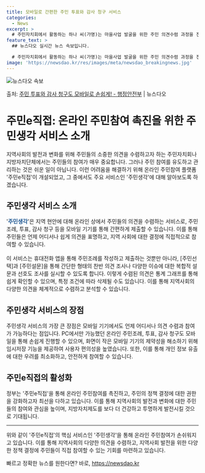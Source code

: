 ```yaml
---
title: 모바일로 간편한 주민 투표와 감사 청구 서비스
categories:
  - News
excerpt: >
  # 주민자치회에서 활동하는 하나 씨(가명)는 마을사업 발굴을 위한 주민 의견수렴 과정을 진행해야 했지만, 주…
feature_text: >
  ## 뉴스다오 실시간 뉴스 속보입니다.

  # 주민자치회에서 활동하는 하나 씨(가명)는 마을사업 발굴을 위한 주민 의견수렴 과정을 진행해야 했지만, 주…
image: 'https://newsdao.kr/res/images/meta/newsdao_breakingnews.jpg'
---
```


![뉴스다오 속보](https://newsdao.kr/res/images/meta/newsdao_breakingnews.jpg)

<p>출처: <a href="https://newsdao.kr/3412" rel="dofollow">주민 투표와 감사 청구도 모바일로 손쉽게! - 행정안전부</a> | 뉴스다오</p>

<h1>주민e직접: 온라인 주민참여 촉진을 위한 주민생각 서비스 소개</h1>
<p data-ke-size="size16">지역사회의 발전과 변화를 위해 주민들의 소중한 의견을 수렴하고자 하는 주민자치회나 지방자치단체에서는 주민들의 참여가 매우 중요합니다. 그러나 주민 참여를 유도하고 관리하는 것은 쉬운 일이 아닙니다. 이런 어려움을 해결하기 위해 온라인 주민참여 플랫폼 '주민e직접'이 개설되었고, 그 중에서도 주요 서비스인 '주민생각'에 대해 알아보도록 하겠습니다.</p>

<h2 data-ke-size="size26">주민생각 서비스 소개</h2>
<p>'<b><span style="color: #1a5490;">주민생각</span></b>'은 지역 현안에 대해 온라인 상에서 주민들의 의견을 수렴하는 서비스로, 주민조례, 투표, 감사 청구 등을 모바일 기기를 통해 간편하게 제출할 수 있습니다. 이를 통해 주민들은 언제 어디서나 쉽게 의견을 표명하고, 지역 사회에 대한 결정에 직접적으로 참여할 수 있습니다.<br><br>
이 서비스는 휴대전화 앱을 통해 주민조례를 작성하고 제출하는 것뿐만 아니라, [주민선택]과 [주민설문]을 통해 간단한 형태의 찬반 의견 조사나 다양한 이슈에 대한 복합적 설문과 선호도 조사를 실시할 수 있도록 합니다. 이렇게 수렴된 의견은 통계 그래프를 통해 쉽게 확인할 수 있으며, 특정 조건에 따라 삭제될 수도 있습니다. 이를 통해 지역사회의 다양한 의견을 체계적으로 수렴하고 분석할 수 있습니다.</p>

<h2 data-ke-size="size26">주민생각 서비스의 장점</h2>
<p>주민생각 서비스의 가장 큰 장점은 모바일 기기에서도 언제 어디서나 의견 수렴과 참여가 가능하다는 점입니다. PC에서만 가능했던 온라인 주민조례, 투표, 감사 청구도 모바일을 통해 손쉽게 진행할 수 있으며, 화면이 작은 모바일 기기의 제약성을 해소하기 위해 임시저장 기능을 제공하여 사용자 편의성을 높였습니다. 또한, 이를 통해 개인 정보 유출에 대한 우려를 최소화하고, 안전하게 참여할 수 있습니다.</p>

<h2 data-ke-size="size26">주민e직접의 활성화</h2>
<p>정부는 '주민e직접'을 통해 온라인 주민참여를 촉진하고, 주민의 정책 결정에 대한 권한을 강화하고자 최선을 다하고 있습니다. 이를 통해 지역사회의 발전과 변화에 대한 주민들의 참여와 관심을 높이며, 지방자치제도를 보다 더 건강하고 투명하게 발전시킬 것으로 기대됩니다.</p>

<hr>
<p data-ke-size="size16">위와 같이 '주민e직접'의 핵심 서비스인 '주민생각'을 통해 온라인 주민참여가 손쉬워지고 있습니다. 이를 통해 지역사회의 다양한 의견을 수렴하고, 지역사회 발전을 위한 다양한 정책 결정에 주민들이 직접 참여할 수 있는 기회를 마련하고 있습니다.</p> 

빠르고 정확한 뉴스를 원한다면? 바로, <a href="https://newsdao.kr" rel="dofollow">https://newsdao.kr</a>


